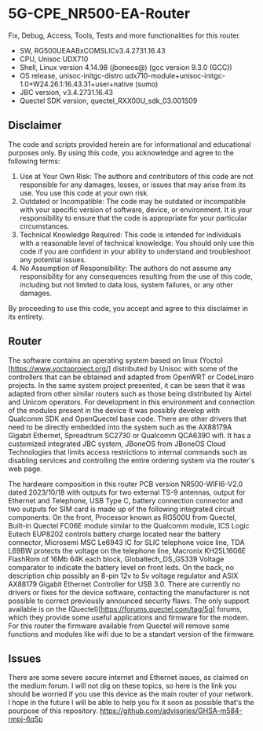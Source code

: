 # 5G-CPE_NR500-EA-Router
Fix, Debug, Access, Tools, Tests and more functionalities for this router.

+ SW, RG500UEAABxCOMSLICv3.4.2731.16.43
+ CPU, Unisoc UDX710 
+ Shell, Linux version 4.14.98 (jboneos@) (gcc version 9.3.0 (GCC))
+ OS release, unisoc-initgc-distro udx710-module+unisoc-initgc-1.0+W24.26.1:16.43.31+user+native (sumo)
+ JBC version, v3.4.2731.16.43
+ Quectel SDK version, quectel_RXX00U_sdk_03.001S09

## Disclaimer

The code and scripts provided herein are for informational and educational purposes only. By using this code, you acknowledge and agree to the following terms:
  1. Use at Your Own Risk: The authors and contributors of this code are not responsible for any damages, losses, or issues that may arise from its use. You use this code at your own risk.
  2. Outdated or Incompatible: The code may be outdated or incompatible with your specific version of software, device, or environment. It is your responsibility to ensure that the code is appropriate for your particular circumstances.
  3. Technical Knowledge Required: This code is intended for individuals with a reasonable level of technical knowledge. You should only use this code if you are confident in your ability to understand and troubleshoot any potential issues.
  4. No Assumption of Responsibility: The authors do not assume any responsibility for any consequences resulting from the use of this code, including but not limited to data loss, system failures, or any other damages.

By proceeding to use this code, you accept and agree to this disclaimer in its entirety.

## Router

The software contains an operating system based on linux (Yocto) [https://www.yoctoproject.org/] distributed by Unisoc with some of the controllers that can be obtained and adapted from OpenWRT or CodeLinaro projects. In the same system  project presented, it can be seen that it was adapted from other similar routers such as those being distributed by Airtel and Unicom operators. For development in this environment and connection of the modules present in the device it was possibly develop with Qualcomm SDK and OpenQuectel base code. There are other drivers that need to be directly embedded into the system such as the AX88179A Gigabit Ethernet, Spreadtrum SC2730 or Qualcomm QCA6390 wifi. It has a customized integrated JBC system, JBoneOS from JBoneOS Cloud Technologies that limits access restrictions to internal commands such as disabling services and controlling the entire ordering system via the router's web page.

The hardware composition in this router PCB version NR500-WIFI6-V2.0 dated 2023/10/18 with outputs for two external TS-9 antennas, output for Ethernet and Telephone, USB Type C, battery connection connector and two outputs for SIM card is made up of the following integrated circuit components: On the front, Processor known as RG500U from Quectel, Built-in Quectel FC06E module similar to the Qualcomm module, ICS Logic Eutech EUP8202 controls battery charge located near the battery connector, Microsemi MSC Le6943 IC for SLIC telephone voice line, TDA L69BW protects the voltage on the telephone line, Macronix KH25L1606E FlashRom of 16Mb 64K each block, Globaltech_DS_GS339 Voltage comparator to indicate the battery level on front leds. On the back, no description chip possibly an 8-pin 12v to 5v voltage regulator and ASIX AX88179 Gigabit Ethernet Controller for USB 3.0. There are currently no drivers or fixes for the device software, contacting the manufacturer is not possible to correct previously announced security flaws. The only support available is on the (Quectel)[https://forums.quectel.com/tag/5g] forums, which they provide some useful applications and firmware for the modem. For this router the firmware available from Quectel will remove some functions and modules like wifi due to be a standart version of the firmware.

## Issues

There are some severe secure internet and Ethernet issues, as claimed on the medium forum. I will not dig on these topics, so here is the link you should be worried if you use this device as the main router of your network. I hope in the future I will be able to help you fix it soon as possible that's the pourpose of this repository.
https://github.com/advisories/GHSA-m584-rmpj-6q5p

